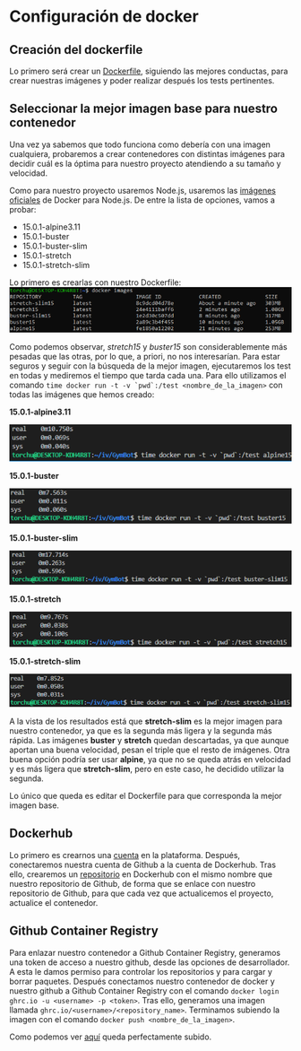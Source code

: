 # Configuración de docker

## Creación del dockerfile

Lo primero será crear un [Dockerfile](../Dockerfile), siguiendo las mejores conductas, para crear nuestras imágenes y poder realizar después los tests pertinentes.

## Seleccionar la mejor imagen base para nuestro contenedor

Una vez ya sabemos que todo funciona como debería con una imagen cualquiera, probaremos a crear contenedores con distintas imágenes para decidir cuál es la óptima para nuestro proyecto atendiendo a su tamaño y velocidad.

Como para nuestro proyecto usaremos Node.js, usaremos las [imágenes oficiales](https://hub.docker.com/_/node/) de Docker para Node.js. De entre la lista de opciones, vamos a probar:
- 15.0.1-alpine3.11
- 15.0.1-buster
- 15.0.1-buster-slim
- 15.0.1-stretch
- 15.0.1-stretch-slim

Lo primero es crearlas con nuestro Dockerfile:
![](img/docker-images.png)

Como podemos observar, *stretch15* y *buster15* son considerablemente más pesadas que las otras, por lo que, a priori, no nos interesarían.  Para estar seguros y seguir con la búsqueda de la mejor imagen, ejecutaremos los test en todas y mediremos el tiempo que tarda cada una. Para ello utilizamos el comando ``time docker run -t -v `pwd`:/test <nombre_de_la_imagen>`` con todas las imágenes que hemos creado:

**15.0.1-alpine3.11**

![](img/times-alpine15.png)

**15.0.1-buster**

![](img/times-buster15.png)

**15.0.1-buster-slim**

![](img/times-buster-slim15.png)

**15.0.1-stretch**

![](img/times-stretch15.png)

**15.0.1-stretch-slim**

![](img/times-stretch-slim15.png)

A la vista de los resultados está que **stretch-slim** es la mejor imagen para nuestro contenedor, ya que es la segunda más ligera y la segunda más rápida. Las imágenes **buster** y **stretch** quedan descartadas, ya que aunque aportan una buena velocidad, pesan el triple que el resto de imágenes. Otra buena opción podría ser usar **alpine**, ya que no se queda atrás en velocidad y es más ligera que **stretch-slim**, pero en este caso, he decidido utilizar la segunda.

Lo único que queda es editar el Dockerfile para que corresponda la mejor imagen base.

## Dockerhub

Lo primero es crearnos una [cuenta](https://hub.docker.com/u/torchu) en la plataforma. Después, conectaremos nuestra cuenta de Github a la cuenta de Dockerhub. Tras ello, crearemos un [repositorio](https://hub.docker.com/r/torchu/gymbot) en Dockerhub con el mismo nombre que nuestro repositorio de Github, de forma que se enlace con nuestro repositorio de Github, para que cada vez que actualicemos el proyecto, actualice el contenedor.

## Github Container Registry

Para enlazar nuestro contenedor a Github Container Registry, generamos una token de acceso a nuestro github, desde las opciones de desarrollador. A esta le damos permiso para controlar los repositorios y para cargar y borrar paquetes. Después conectamos nuestro contenedor de docker y nuestro github a Github Container Registry con el comando  ``docker login ghrc.io -u <username> -p <token>``. Tras ello, generamos una imagen llamada ``ghrc.io/<username>/<repository_name>``. Terminamos subiendo la imagen con el comando ``docker push <nombre_de_la_imagen>``.

Como podemos ver [aquí](https://github.com/users/torchu/packages/container/package/gymbot) queda perfectamente subido.